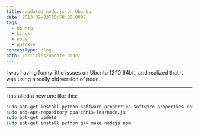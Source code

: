 ```yaml
---
title: updated node.js on Ubuntu
date: 2013-02-03T20:58:00.000Z
tags:
  - Ubuntu
  - Linux
  - node
  - quickie
contentType: blog
path: /articles/update-node/
---
```


I was having funny little issues on Ubuntu 12.10 64bit, and realized that it was using a really old version of node.

---

I installed a new one like this:

```bash
sudo apt-get install python-software-properties software-properties-common python-software-properties
sudo add-apt-repository ppa:chris-lea/node.js
sudo apt-get update
sudo apt-get install python g++ make nodejs npm
```

